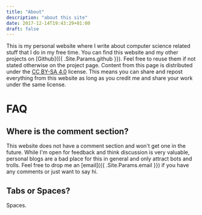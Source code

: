 ```yaml
---
title: "About"
description: "about this site"
date: 2017-12-14T19:43:29+01:00
draft: false
---
```


This is my personal website where I write about computer science related stuff
that I do in my free time.
You can find this website and my other projects on
[Github]({{ .Site.Params.github }}). Feel free to reuse them if not stated
otherwise on the project page.
Content from this page is distributed under the [CC BY-SA
4.0](https://creativecommons.org/licenses/by-sa/4.0/) license.
This means you can share and repost everything from this website as long as you
credit me and share your work under the same license.

# FAQ

## Where is the comment section?
This website does not have a comment section and won't get one in the future.
While I'm open for feedback and think discussion is very valuable, personal
blogs are a bad place for this in general and only attract bots and trolls.
Feel free to drop me an [email]({{ .Site.Params.email }}) if you have any
comments or just want to say hi.

## Tabs or Spaces?
Spaces.
